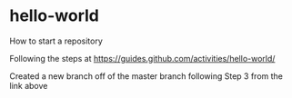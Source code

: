 # hello-world
How to start a repository

Following the steps at https://guides.github.com/activities/hello-world/

Created a new branch off of the master branch following Step 3 from the link above
